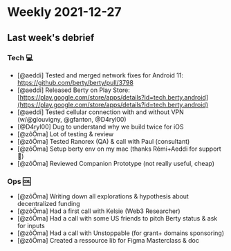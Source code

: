 # Weekly 2021-12-27

## Last week's debrief

### Tech :computer:

- [@aeddi] Tested and merged network fixes for Android 11: https://github.com/berty/berty/pull/3798
- [@aeddi] Released Berty on Play Store: [https://play.google.com/store/apps/details?id=tech.berty.android](https://play.google.com/store/apps/details?id=tech.berty.android)
- [@aeddi] Tested cellular connection with and without VPN (w/@glouvigny, @gfanton, @D4ryl00)
- [@D4ryl00] Dug to understand why we build twice for iOS
- [@zôÖma] Lot of testing & review
- [@zôÖma] Tested Ranorex (QA) & call with Paul (consultant)
- [@zôÖma] Setup berty env on my mac (thanks Rémi+Aeddi for support 🙏)
- [@zôÖma] Reviewed Companion Prototype (not really useful, cheap)

### Ops 🆒

- [@zôÖma] Writing down all explorations & hypothesis about decentralized funding
- [@zôÖma] Had a first call with Kelsie (Web3 Researcher)
- [@zôÖma] Had a call with some US friends to pitch Berty status & ask for inputs
- [@zôÖma] Had a call with Unstoppable (for grant+ domains sponsoring)
- [@zôÖma] Created a ressource lib for Figma Masterclass & doc
